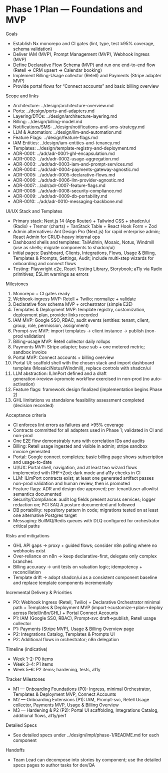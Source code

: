 # Phase 1 Plan — Foundations and MVP

Goals
- Establish Nx monorepo and CI gates (lint, type, test ≥95% coverage, schema validation)
- Deliver IAM (MVP), Prompt Management (MVP), Webhook Ingress (MVP)
- Define Declarative Flow Schema (MVP) and run one end-to-end flow (Retell → CRM upsert → Calendar booking)
- Implement Billing-Usage collector (Retell) and Payments (Stripe adapter MVP)
- Provide portal flows for “Connect accounts” and basic billing overview

Scope and links
- Architecture: ../design/architecture-overview.md
- Ports: ../design/ports-and-adapters.md
- Layering/DTOs: ../design/architecture-layering.md
- Billing: ../design/billing-model.md
- Notifications/SMS: ../design/notifications-and-sms-strategy.md
- LLM & Automation: ../design/llm-and-automation.md
- Feature Flags: ../design/feature-flags.md
- IAM Entities: ../design/iam-entities-and-tenancy.md
- Templates: ../design/template-registry-and-deployment.md
- ADR-0001: ../adr/adr-0001-ghl-encapsulation.md
- ADR-0002: ../adr/adr-0002-usage-aggregation.md
- ADR-0003: ../adr/adr-0003-iam-and-prompt-services.md
- ADR-0004: ../adr/adr-0004-payments-gateway-agnostic.md
- ADR-0005: ../adr/adr-0005-declarative-flows.md
- ADR-0006: ../adr/adr-0006-llm-provider-agnostic.md
- ADR-0007: ../adr/adr-0007-feature-flags.md
- ADR-0008: ../adr/adr-0008-security-compliance.md
- ADR-0009: ../adr/adr-0009-db-portability.md
- ADR-0010: ../adr/adr-0010-messaging-backbone.md

UI/UX Stack and Templates
- Primary stack: Next.js 14 (App Router) + Tailwind CSS + shadcn/ui (Radix) + Tremor (charts) + TanStack Table + React Hook Form + Zod
- Admin alternatives: Ant Design Pro (Next.js) for rapid enterprise admin; React Admin for CRUD-heavy internal ops
- Dashboard shells and templates: TailAdmin, Mosaic, Notus, Windmill (use as shells; migrate components to shadcn/ui)
- Initial pages: Dashboard, Clients, Integrations, Flows, Usage & Billing, Templates & Prompts, Settings, Audit; include multi-step wizards for onboarding and connect flows
- Testing: Playwright e2e, React Testing Library, Storybook; a11y via Radix primitives; ESLint warnings as errors

Milestones
1) Monorepo + CI gates ready
2) Webhook-ingress MVP: Retell + Twilio; normalize + validate
3) Declarative flow schema MVP + orchestrator (simple E2E)
4) Templates & Deployment MVP: template registry, customization, deployment plan, provider links recorded
5) IAM MVP: Google SSO, RBAC, audit events (entities: tenant, client, group, role, permission, assignment)
6) Prompt-svc MVP: import templates → client instance → publish (non-prod validation)
7) Billing-usage MVP: Retell collector daily rollups
8) Payments MVP: Stripe adapter; base sub + one metered metric; sandbox invoice
9) Portal MVP: Connect accounts + billing overview
10) Portal UI: scaffold shell with the chosen stack and import dashboard template (Mosaic/Notus/Windmill), replace controls with shadcn/ui
11) LLM abstraction: ILlmPort defined and a draft generation→review→promote workflow exercised in non-prod (no auto-activation)
12) Feature flags: framework design finalized (implementation begins Phase 2)
13) GHL limitations vs standalone feasibility assessment completed (decision recorded)

Acceptance criteria
- CI enforces lint errors as failures and ≥95% coverage
- Contracts committed for all adapters used in Phase 1; validated in CI and non-prod
- One E2E flow demonstrably runs with correlation IDs and audits
- Billing: Retell usage ingested and visible in admin; stripe sandbox invoice generated
- Portal: Google connect completes; basic billing page shows subscription and usage-to-date
- UI/UX: Portal shell, navigation, and at least two wizard flows implemented with RHF+Zod; dark mode and a11y checks in CI
- LLM: ILlmPort contracts exist; at least one generated artifact passes non-prod validation and human review, then is promoted
- Feature flags: ADR and design doc approved; per-tenant/user allowlist semantics documented
- Security/Compliance: audit log fields present across services; logger redaction on; PCI SAQ A posture documented and followed
- DB portability: repository pattern in code; migrations tested on at least one alternative Postgres target
- Messaging: BullMQ/Redis queues with DLQ configured for orchestrator critical paths

Risks and mitigations
- GHL API gaps → proxy + guided flows; consider n8n polling where no webhooks exist
- Over-reliance on n8n → keep declarative-first, delegate only complex branches
- Billing accuracy → unit tests on valuation logic; idempotency + reconciliation
- Template drift → adopt shadcn/ui as a consistent component baseline and replace template components incrementally

Incremental Delivery & Priorities
- P0: Webhook Ingress (Retell, Twilio) + Declarative Orchestrator minimal path + Templates & Deployment MVP (import→customize→plan→deploy across Retell/n8n/GHL) + Portal Connect Accounts
- P1: IAM (Google SSO, RBAC), Prompt-svc draft→publish, Retell usage collector
- P1: Payments (Stripe MVP), Usage & Billing Overview page
- P2: Integrations Catalog, Templates & Prompts UI
- P2: Additional flows in orchestrator; n8n delegation

Timeline (indicative)
- Week 1–2: P0 items
- Week 3–4: P1 items
- Week 5–6: P2 items; hardening, tests, a11y

Tracker Milestones
- M1 — Onboarding Foundations (P0): Ingress, minimal Orchestrator, Templates & Deployment MVP, Connect Accounts
- M2 — Onboarding Extensions (P1): IAM, Prompt-svc, Retell Usage collector, Payments MVP, Usage & Billing Overview
- M3 — Hardening & P2 (P2): Portal UI scaffolding, Integrations Catalog, additional flows, a11y/perf

Detailed Specs
- See detailed specs under ../design/impl/phase-1/README.md for each component

Handoffs
- Team Lead can decompose into stories by component; use the detailed specs pages to author tasks for dev/QA
